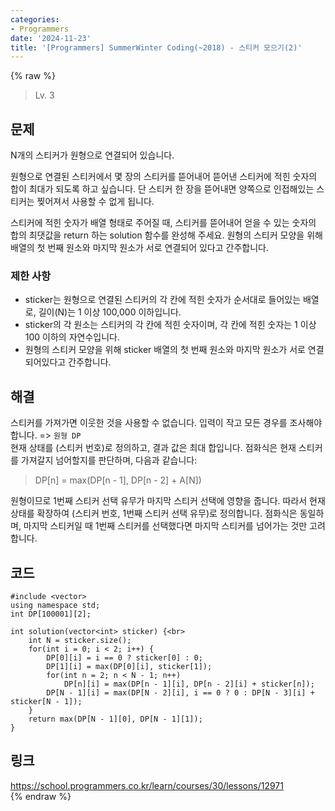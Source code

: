 ```yaml
---
categories:
- Programmers
date: '2024-11-23'
title: '[Programmers] SummerWinter Coding(~2018) - 스티커 모으기(2)'
---
```


{% raw %}
> Lv. 3<br>

## 문제
N개의 스티커가 원형으로 연결되어 있습니다.
  
원형으로 연결된 스티커에서 몇 장의 스티커를 뜯어내어 뜯어낸 스티커에 적힌 숫자의 합이 최대가 되도록 하고 싶습니다. 단 스티커 한 장을 뜯어내면 양쪽으로 인접해있는 스티커는 찢어져서 사용할 수 없게 됩니다.

스티커에 적힌 숫자가 배열 형태로 주어질 때, 스티커를 뜯어내어 얻을 수 있는 숫자의 합의 최댓값을 return 하는 solution 함수를 완성해 주세요. 원형의 스티커 모양을 위해 배열의 첫 번째 원소와 마지막 원소가 서로 연결되어 있다고 간주합니다.

### 제한 사항
-   sticker는 원형으로 연결된 스티커의 각 칸에 적힌 숫자가 순서대로 들어있는 배열로, 길이(N)는 1 이상 100,000 이하입니다.
-   sticker의 각 원소는 스티커의 각 칸에 적힌 숫자이며, 각 칸에 적힌 숫자는 1 이상 100 이하의 자연수입니다.
-   원형의 스티커 모양을 위해 sticker 배열의 첫 번째 원소와 마지막 원소가 서로 연결되어있다고 간주합니다.

## 해결
스티커를 가져가면 이웃한 것을 사용할 수 없습니다. 입력이 작고 모든 경우를 조사해야 합니다. => `원형 DP`<br>
현재 상태를 (스티커 번호)로 정의하고, 결과 값은 최대 합입니다. 점화식은 현재 스티커를 가져갈지 넘어할지를 판단하며, 다음과 같습니다:
> DP[n] = max(DP[n - 1], DP[n - 2] + A[N])<br>

원형이므로 1번째 스티커 선택 유무가 마지막 스티커 선택에 영향을 줍니다. 따라서 현재 상태를 확장하여 (스티커 번호, 1번째 스티커 선택 유무)로 정의합니다. 점화식은 동일하며, 마지막 스티커일 때 1번째 스티커를 선택했다면 마지막 스티커를 넘어가는 것만 고려합니다.

## 코드
```
#include <vector>
using namespace std;
int DP[100001][2];

int solution(vector<int> sticker) {<br>
    int N = sticker.size();
    for(int i = 0; i < 2; i++) {
        DP[0][i] = i == 0 ? sticker[0] : 0;
        DP[1][i] = max(DP[0][i], sticker[1]);
        for(int n = 2; n < N - 1; n++)
            DP[n][i] = max(DP[n - 1][i], DP[n - 2][i] + sticker[n]);
        DP[N - 1][i] = max(DP[N - 2][i], i == 0 ? 0 : DP[N - 3][i] + sticker[N - 1]);
    }
    return max(DP[N - 1][0], DP[N - 1][1]);
}
```

## 링크
https://school.programmers.co.kr/learn/courses/30/lessons/12971<br>
{% endraw %}